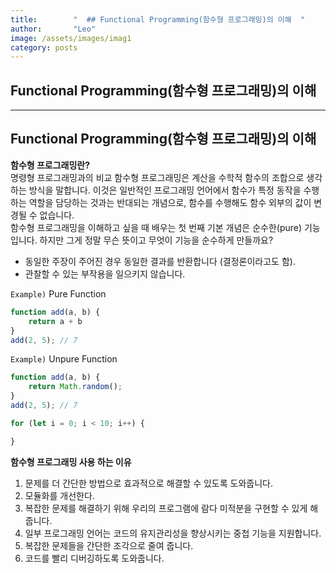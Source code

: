 ```yaml
---
title:        "  ## Functional Programming(함수형 프로그래밍)의 이해  "
author:       "Leo"
image: /assets/images/imag1
category: posts
---
```

## Functional Programming(함수형 프로그래밍)의 이해  

---

## Functional Programming(함수형 프로그래밍)의 이해

**함수형 프로그래밍란?**  
명령형 프로그래밍과의 비교 함수형 프로그래밍은 계산을 수학적 함수의 조합으로 생각하는 방식을 말합니다. 이것은 일반적인 프로그래밍 언어에서 함수가 특정 동작을 수행하는 역할을 담당하는 것과는 반대되는 개념으로, 함수를 수행해도 함수 외부의 값이 변경될 수 없습니다.  
함수형 프로그래밍을 이해하고 싶을 때 배우는 첫 번째 기본 개념은 순수한(pure) 기능입니다. 하지만 그게 정말 무슨 뜻이고 무엇이 기능을 순수하게 만들까요?  

- 동일한 주장이 주어진 경우 동일한 결과를 반환합니다 (결정론이라고도 함).  
- 관찰할 수 있는 부작용을 일으키지 않습니다.  

`Example)` Pure Function  

```JavaScript
function add(a, b) {
    return a + b
}
add(2, 5); // 7
```  

`Example)` Unpure Function  

```JavaScript
function add(a, b) {
    return Math.random();
}
add(2, 5); // 7
```

```JavaScript
for (let i = 0; i < 10; i++) {

}
```  

**함수형 프로그래밍 사용 하는 이유**  

1. 문제를 더 간단한 방법으로 효과적으로 해결할 수 있도록 도와줍니다.  
2. 모듈화를 개선한다.  
3. 복잡한 문제를 해결하기 위해 우리의 프로그램에 람다 미적분을 구현할 수 있게 해줍니다.  
4. 일부 프로그래밍 언어는 코드의 유지관리성을 향상시키는 중첩 기능을 지원합니다.  
5. 복잡한 문제들을 간단한 조각으로 줄여 줍니다.
6. 코드를 빨리 디버깅하도록 도와줍니다.  
